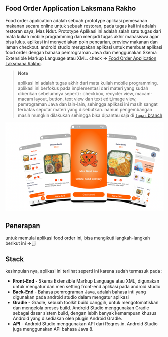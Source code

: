 ## Food Order Application Laksmana Rakho

Food order application adalah sebuah prototype aplikasi pemesanan makanan secara online untuk sebuah restoran, pada tugas kali ini adalah restoran saya, Mas Ndut. Prototype Aplikasi ini adalah salah satu tugas dari mata kuliah mobile programming dan menjadi tugas akhir mahasiswa agar bisa lulus. aplikasi ini menyediakan poin pencarian, preview makanan dan laman checkout. android studio merupakan aplikasi untuk membuat aplikasi food order dengan bahasa pemrograman Java dan menggunakan Skema Extensible Markup Language atau XML. check -> [Food Order Application Laksmana Rakho](https://github.com/mas003/TB2-Android-Studio/tree/tugas).

> **Note**
>
> aplikasi ini adalah tugas akhir dari mata kuliah mobile programming. aplikasi ini berfokus pada implementasi dari materi yang sudah diberikan sebelumnya seperti : checkbox, recycler view, macam-macam layout, button, text view dan text edit,image view, pemrograman Java dan lain-lain, sehingga aplikasi ini masih sangat terbatas seputar materi yang disebutkan. namun pengembangan masih mungkin dilakukan sehingga bisa dipantau saja di [`tugas` branch](https://github.com/mas003/TB2-Android-Studio/tree/tugas)

![Food Order Application](media/dokumentasi.png)

## Penerapan

untuk memulai aplikasi food order ini, bisa mengikuti langkah-langkah berikut ini -> [jjj](jsjjs)

## Stack

kesimpulan nya, aplikasi ini terlihat seperti ini karena sudah termasuk pada :

* **Front-End** - Skema Extensible Markup Language atau XML, digunakan untuk mengatur dan men setting front-end aplikasi pada android studio
* **Back-End** - Bahasa pemrograman Java, adalah bahasa inti yang digunakan pada android studio dalam mengatur aplikasi
* **Gradle** - Gradle, sebuah toolkit build canggih, untuk mengotomatiskan dan mengelola proses build. Android Studio menggunakan Gradle sebagai dasar sistem build, dengan lebih banyak kemampuan khusus Android yang disediakan oleh plugin Android Gradle.
* **API** - Android Studio menggunakan API dari Reqres.in. Android Studio juga menggunakan API bahasa Java 8. 


